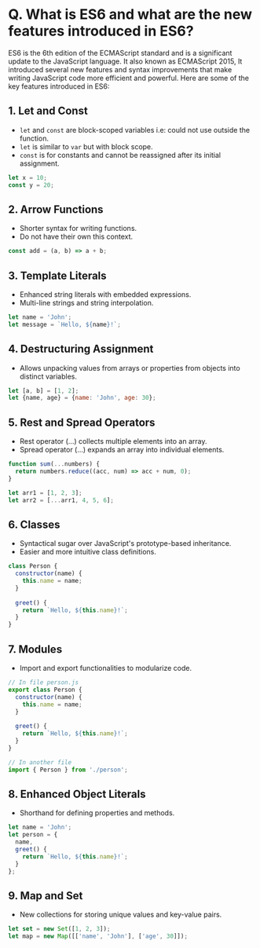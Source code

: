 # Q. What is ES6 and what are the new features introduced in ES6?

ES6 is the 6th edition of the ECMAScript standard and is a significant update to the JavaScript language. It also known as ECMAScript 2015, It introduced several new features and syntax improvements that make writing JavaScript code more efficient and powerful. Here are some of the key features introduced in ES6:

## 1. Let and Const
- `let` and `const` are block-scoped variables i.e: could not use outside the function.
- `let` is similar to `var` but with block scope.
- `const` is for constants and cannot be reassigned after its initial assignment.

```javascript
let x = 10;
const y = 20;
```
## 2. Arrow Functions
- Shorter syntax for writing functions.
- Do not have their own this context.

```javascript
const add = (a, b) => a + b;

```
## 3. Template Literals
- Enhanced string literals with embedded expressions.
- Multi-line strings and string interpolation.

```javascript
let name = 'John';
let message = `Hello, ${name}!`;
```
## 4. Destructuring Assignment
- Allows unpacking values from arrays or properties from objects into distinct variables.

```javascript
let [a, b] = [1, 2];
let {name, age} = {name: 'John', age: 30};
```

## 5. Rest and Spread Operators
- Rest operator (...) collects multiple elements into an array.
- Spread operator (...) expands an array into individual elements.

```javascript
function sum(...numbers) {
  return numbers.reduce((acc, num) => acc + num, 0);
}

let arr1 = [1, 2, 3];
let arr2 = [...arr1, 4, 5, 6];

```

## 6. Classes
- Syntactical sugar over JavaScript's prototype-based inheritance.
- Easier and more intuitive class definitions.

```javascript
class Person {
  constructor(name) {
    this.name = name;
  }
  
  greet() {
    return `Hello, ${this.name}!`;
  }
}
```

## 7. Modules
- Import and export functionalities to modularize code.
```javascript
// In file person.js
export class Person {
  constructor(name) {
    this.name = name;
  }
  
  greet() {
    return `Hello, ${this.name}!`;
  }
}

// In another file
import { Person } from './person';
```

## 8. Enhanced Object Literals
- Shorthand for defining properties and methods.
```javascript
let name = 'John';
let person = {
  name,
  greet() {
    return `Hello, ${this.name}!`;
  }
};
```

## 9. Map and Set
- New collections for storing unique values and key-value pairs.
```javascript
let set = new Set([1, 2, 3]);
let map = new Map([['name', 'John'], ['age', 30]]);
```


